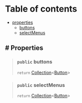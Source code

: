 # Table of contents

- [properties](#-properties)
  - [buttons](#-public-buttons)
  - [selectMenus](#-public-selectmenus)

## # Properties

> ### `public` buttons
>
> `return` [Collection](https://github.com/Natto-PKP/discord.js-typescript/docs/typings#collection)<[Button](https://github.com/Natto-PKP/discord.js-typescript/docs/typings#button)>

> ### `public` selectMenus
>
> `return` [Collection](https://github.com/Natto-PKP/discord.js-typescript/docs/typings#collection)<[Button](https://github.com/Natto-PKP/discord.js-typescript/docs/typings#selectmenus)>
